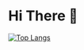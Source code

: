 
# Hi There 👋

[![Top Langs](https://github-readme-stats.vercel.app/api/top-langs/?username=Jamesinit)](https://github.com/anuraghazra/github-readme-stats)
